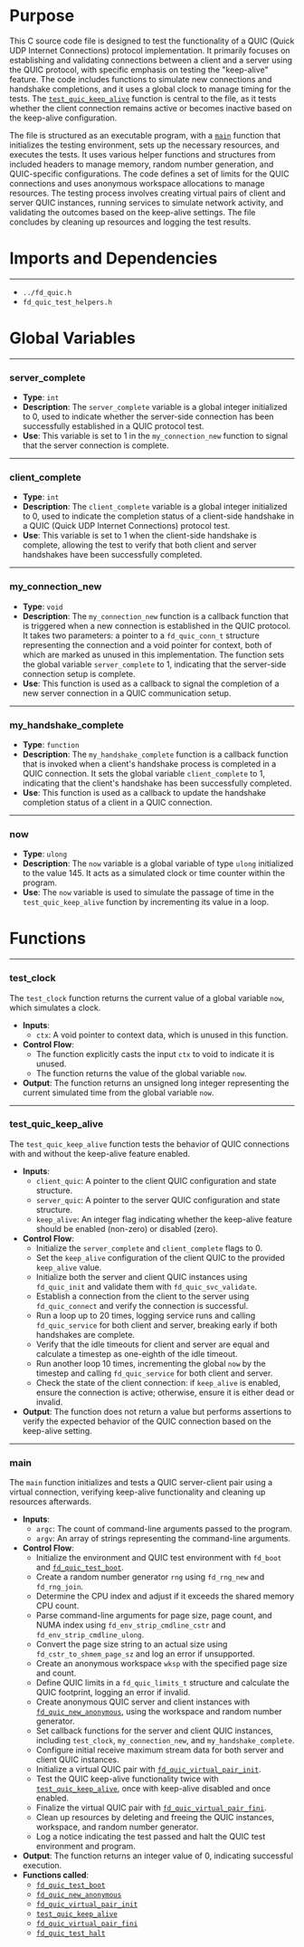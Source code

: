 # Purpose
This C source code file is designed to test the functionality of a QUIC (Quick UDP Internet Connections) protocol implementation. It primarily focuses on establishing and validating connections between a client and a server using the QUIC protocol, with specific emphasis on testing the "keep-alive" feature. The code includes functions to simulate new connections and handshake completions, and it uses a global clock to manage timing for the tests. The [`test_quic_keep_alive`](#test_quic_keep_alive) function is central to the file, as it tests whether the client connection remains active or becomes inactive based on the keep-alive configuration.

The file is structured as an executable program, with a [`main`](#main) function that initializes the testing environment, sets up the necessary resources, and executes the tests. It uses various helper functions and structures from included headers to manage memory, random number generation, and QUIC-specific configurations. The code defines a set of limits for the QUIC connections and uses anonymous workspace allocations to manage resources. The testing process involves creating virtual pairs of client and server QUIC instances, running services to simulate network activity, and validating the outcomes based on the keep-alive settings. The file concludes by cleaning up resources and logging the test results.
# Imports and Dependencies

---
- `../fd_quic.h`
- `fd_quic_test_helpers.h`


# Global Variables

---
### server\_complete
- **Type**: `int`
- **Description**: The `server_complete` variable is a global integer initialized to 0, used to indicate whether the server-side connection has been successfully established in a QUIC protocol test.
- **Use**: This variable is set to 1 in the `my_connection_new` function to signal that the server connection is complete.


---
### client\_complete
- **Type**: `int`
- **Description**: The `client_complete` variable is a global integer initialized to 0, used to indicate the completion status of a client-side handshake in a QUIC (Quick UDP Internet Connections) protocol test.
- **Use**: This variable is set to 1 when the client-side handshake is complete, allowing the test to verify that both client and server handshakes have been successfully completed.


---
### my\_connection\_new
- **Type**: ``void``
- **Description**: The `my_connection_new` function is a callback function that is triggered when a new connection is established in the QUIC protocol. It takes two parameters: a pointer to a `fd_quic_conn_t` structure representing the connection and a void pointer for context, both of which are marked as unused in this implementation. The function sets the global variable `server_complete` to 1, indicating that the server-side connection setup is complete.
- **Use**: This function is used as a callback to signal the completion of a new server connection in a QUIC communication setup.


---
### my\_handshake\_complete
- **Type**: `function`
- **Description**: The `my_handshake_complete` function is a callback function that is invoked when a client's handshake process is completed in a QUIC connection. It sets the global variable `client_complete` to 1, indicating that the client's handshake has been successfully completed.
- **Use**: This function is used as a callback to update the handshake completion status of a client in a QUIC connection.


---
### now
- **Type**: `ulong`
- **Description**: The `now` variable is a global variable of type `ulong` initialized to the value 145. It acts as a simulated clock or time counter within the program.
- **Use**: The `now` variable is used to simulate the passage of time in the `test_quic_keep_alive` function by incrementing its value in a loop.


# Functions

---
### test\_clock<!-- {{#callable:test_clock}} -->
The `test_clock` function returns the current value of a global variable `now`, which simulates a clock.
- **Inputs**:
    - `ctx`: A void pointer to context data, which is unused in this function.
- **Control Flow**:
    - The function explicitly casts the input `ctx` to void to indicate it is unused.
    - The function returns the value of the global variable `now`.
- **Output**: The function returns an unsigned long integer representing the current simulated time from the global variable `now`.


---
### test\_quic\_keep\_alive<!-- {{#callable:test_quic_keep_alive}} -->
The `test_quic_keep_alive` function tests the behavior of QUIC connections with and without the keep-alive feature enabled.
- **Inputs**:
    - `client_quic`: A pointer to the client QUIC configuration and state structure.
    - `server_quic`: A pointer to the server QUIC configuration and state structure.
    - `keep_alive`: An integer flag indicating whether the keep-alive feature should be enabled (non-zero) or disabled (zero).
- **Control Flow**:
    - Initialize the `server_complete` and `client_complete` flags to 0.
    - Set the `keep_alive` configuration of the client QUIC to the provided `keep_alive` value.
    - Initialize both the server and client QUIC instances using `fd_quic_init` and validate them with `fd_quic_svc_validate`.
    - Establish a connection from the client to the server using `fd_quic_connect` and verify the connection is successful.
    - Run a loop up to 20 times, logging service runs and calling `fd_quic_service` for both client and server, breaking early if both handshakes are complete.
    - Verify that the idle timeouts for client and server are equal and calculate a timestep as one-eighth of the idle timeout.
    - Run another loop 10 times, incrementing the global `now` by the timestep and calling `fd_quic_service` for both client and server.
    - Check the state of the client connection: if `keep_alive` is enabled, ensure the connection is active; otherwise, ensure it is either dead or invalid.
- **Output**: The function does not return a value but performs assertions to verify the expected behavior of the QUIC connection based on the keep-alive setting.


---
### main<!-- {{#callable:main}} -->
The `main` function initializes and tests a QUIC server-client pair using a virtual connection, verifying keep-alive functionality and cleaning up resources afterwards.
- **Inputs**:
    - `argc`: The count of command-line arguments passed to the program.
    - `argv`: An array of strings representing the command-line arguments.
- **Control Flow**:
    - Initialize the environment and QUIC test environment with `fd_boot` and [`fd_quic_test_boot`](fd_quic_test_helpers.c.driver.md#fd_quic_test_boot).
    - Create a random number generator `rng` using `fd_rng_new` and `fd_rng_join`.
    - Determine the CPU index and adjust if it exceeds the shared memory CPU count.
    - Parse command-line arguments for page size, page count, and NUMA index using `fd_env_strip_cmdline_cstr` and `fd_env_strip_cmdline_ulong`.
    - Convert the page size string to an actual size using `fd_cstr_to_shmem_page_sz` and log an error if unsupported.
    - Create an anonymous workspace `wksp` with the specified page size and count.
    - Define QUIC limits in a `fd_quic_limits_t` structure and calculate the QUIC footprint, logging an error if invalid.
    - Create anonymous QUIC server and client instances with [`fd_quic_new_anonymous`](fd_quic_test_helpers.c.driver.md#fd_quic_new_anonymous), using the workspace and random number generator.
    - Set callback functions for the server and client QUIC instances, including `test_clock`, `my_connection_new`, and `my_handshake_complete`.
    - Configure initial receive maximum stream data for both server and client QUIC instances.
    - Initialize a virtual QUIC pair with [`fd_quic_virtual_pair_init`](fd_quic_test_helpers.c.driver.md#fd_quic_virtual_pair_init).
    - Test the QUIC keep-alive functionality twice with [`test_quic_keep_alive`](#test_quic_keep_alive), once with keep-alive disabled and once enabled.
    - Finalize the virtual QUIC pair with [`fd_quic_virtual_pair_fini`](fd_quic_test_helpers.c.driver.md#fd_quic_virtual_pair_fini).
    - Clean up resources by deleting and freeing the QUIC instances, workspace, and random number generator.
    - Log a notice indicating the test passed and halt the QUIC test environment and program.
- **Output**: The function returns an integer value of 0, indicating successful execution.
- **Functions called**:
    - [`fd_quic_test_boot`](fd_quic_test_helpers.c.driver.md#fd_quic_test_boot)
    - [`fd_quic_new_anonymous`](fd_quic_test_helpers.c.driver.md#fd_quic_new_anonymous)
    - [`fd_quic_virtual_pair_init`](fd_quic_test_helpers.c.driver.md#fd_quic_virtual_pair_init)
    - [`test_quic_keep_alive`](#test_quic_keep_alive)
    - [`fd_quic_virtual_pair_fini`](fd_quic_test_helpers.c.driver.md#fd_quic_virtual_pair_fini)
    - [`fd_quic_test_halt`](fd_quic_test_helpers.c.driver.md#fd_quic_test_halt)



